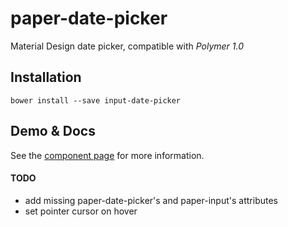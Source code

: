 paper-date-picker
=================
Material Design date picker, compatible with *Polymer 1.0*

## Installation

	bower install --save input-date-picker

## Demo & Docs

See the [component page](http://zecat.github.io/input-date-picker) for more information.

#### TODO

- add missing paper-date-picker's and paper-input's attributes
- set pointer cursor on hover
